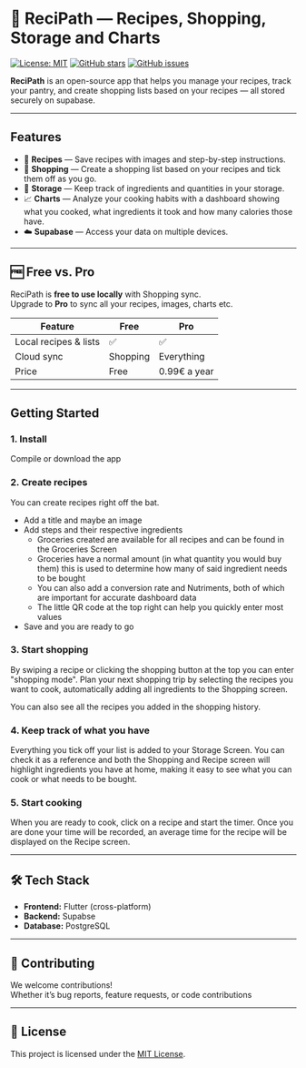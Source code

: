 # 🍳 ReciPath — Recipes, Shopping, Storage and Charts

[![License: MIT](https://img.shields.io/badge/License-MIT-yellow.svg)](LICENSE)
[![GitHub stars](https://img.shields.io/github/stars/Cunibon/recipe_list?style=social)](https://github.com/Cunibon/recipe_list/stargazers)
[![GitHub issues](https://img.shields.io/github/issues/Cunibon/recipe_list)](https://github.com/Cunibon/recipe_list/issues)

**ReciPath** is an open-source app that helps you manage your recipes, track your pantry, and create shopping lists based on your recipes — all stored securely on supabase.


---

## Features

- 📖 **Recipes** — Save recipes with images and step-by-step instructions.
- 🛒 **Shopping** — Create a shopping list based on your recipes and tick them off as you go.
- 🥫 **Storage** — Keep track of ingredients and quantities in your storage.
- 📈 **Charts** — Analyze your cooking habits with a dashboard showing what you cooked, what ingredients it took and how many calories those have.
- ☁️ **Supabase** — Access your data on multiple devices.

---

## 🆓 Free vs. Pro

ReciPath is **free to use locally** with Shopping sync.  
Upgrade to **Pro** to sync all your recipes, images, charts etc.

| Feature | Free | Pro |
|---------|------|-----|
| Local recipes & lists | ✅ | ✅ |
| Cloud sync | Shopping | Everything |
| Price | Free | 0.99€ a year |

---

## Getting Started

### 1. Install
Compile or download the app

### 2. Create recipes
You can create recipes right off the bat. 
- Add a title and maybe an image
- Add steps and their respective ingredients
    - Groceries created are available for all recipes and can be found in the Groceries Screen
    - Groceries have a normal amount (in what quantity you would buy them) this is used to determine how many of said ingredient needs to be bought
    - You can also add a conversion rate and Nutriments, both of which are important for accurate dashboard data
    - The little QR code at the top right can help you quickly enter most values
- Save and you are ready to go

### 3. Start shopping
By swiping a recipe or clicking the shopping button at the top you can enter "shopping mode".
Plan your next shopping trip by selecting the recipes you want to cook, automatically adding all ingredients to the Shopping screen.

You can also see all the recipes you added in the shopping history.

### 4. Keep track of what you have
Everything you tick off your list is added to your Storage Screen.
You can check it as a reference and both the Shopping and Recipe screen will highlight ingredients you have at home, making it easy to see what you can cook or what needs to be bought.

### 5. Start cooking
When you are ready to cook, click on a recipe and start the timer.
Once you are done your time will be recorded, an average time for the recipe will be displayed on the Recipe screen.

---

## 🛠️ Tech Stack

- **Frontend:** Flutter (cross-platform)
- **Backend:** Supabse
- **Database:** PostgreSQL

---

## 🤝 Contributing

We welcome contributions!  
Whether it’s bug reports, feature requests, or code contributions

---

## 📄 License

This project is licensed under the [MIT License](LICENSE).

